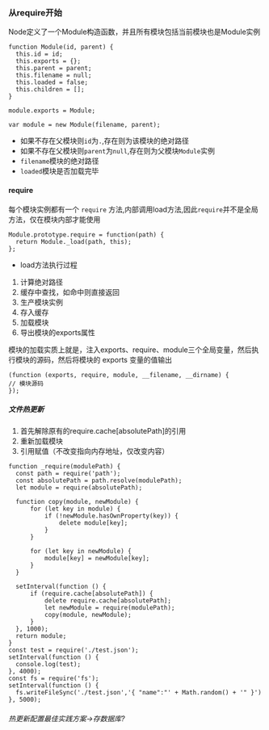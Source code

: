 ### 从require开始

Node定义了一个Module构造函数，并且所有模块包括当前模块也是Module实例

```
function Module(id, parent) {
  this.id = id;
  this.exports = {};
  this.parent = parent;
  this.filename = null;
  this.loaded = false;
  this.children = [];
}

module.exports = Module;

var module = new Module(filename, parent);
```

* 如果不存在父模块则`id`为`.`,存在则为该模块的绝对路径
* 如果不存在父模块则`parent`为`null`,存在则为父模块`Module`实例
* `filename`模块的绝对路径
* `loaded`模块是否加载完毕


#### require
每个模块实例都有一个 `require` 方法,内部调用load方法,因此`require`并不是全局方法，仅在模块内部才能使用

```
Module.prototype.require = function(path) {
  return Module._load(path, this);
};
```

* load方法执行过程
 1. 计算绝对路径
 2. 缓存中查找，如命中则直接返回
 3. 生产模块实例
 4. 存入缓存
 5. 加载模块
 6. 导出模块的exports属性


  模块的加载实质上就是，注入exports、require、module三个全局变量，然后执行模块的源码，然后将模块的 exports 变量的值输出

  ```
(function (exports, require, module, __filename, __dirname) {
  // 模块源码
});
  ```

  #####  文件热更新

  1. 首先解除原有的require.cache[absolutePath]的引用
  2. 重新加载模块
  3. 引用赋值（不改变指向内存地址，仅改变内容）

  ```
  function _require(modulePath) {
    const path = require('path');
    const absolutePath = path.resolve(modulePath);
    let module = require(absolutePath);

    function copy(module, newModule) {
        for (let key in module) {
            if (!newModule.hasOwnProperty(key)) {
                delete module[key];
            }
        }

        for (let key in newModule) {
            module[key] = newModule[key];
        }
    }

    setInterval(function () {
        if (require.cache[absolutePath]) {
            delete require.cache[absolutePath];
            let newModule = require(modulePath);
            copy(module, newModule);
        }
    }, 1000);
    return module;
}
const test = require('./test.json');
setInterval(function () {
    console.log(test);
}, 4000);
const fs = require('fs');
setInterval(function () {
    fs.writeFileSync('./test.json','{ "name":"' + Math.random() + '" }')
}, 5000);
```


###### 热更新配置最佳实践方案->存数据库?